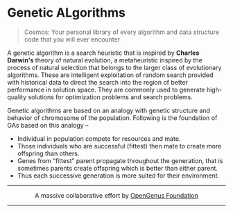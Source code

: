 # Genetic ALgorithms
> Cosmos: Your personal library of every algorithm and data structure code that you will ever encounter

A genetic algorithm is a search heuristic that is inspired by **Charles Darwin's** theory of natural evolution, a metaheuristic inspired by the process of natural selection that belongs to the larger class of evolutionary algorithms.
These are intelligent exploitation of random search provided with historical data to direct the search into the region of better performance in solution space. They are commonly used to generate high-quality solutions for optimization problems and search problems.

Genetic algorithms are based on an analogy with genetic structure and behavior of chromosome of the population. Following is the foundation of GAs based on this analogy –

* Individual in population compete for resources and mate.
* Those individuals who are successful (fittest) then mate to create more offspring than others.
* Genes from “fittest” parent propagate throughout the generation, that is sometimes parents create offspring which is better than either parent.
* Thus each successive generation is more suited for their environment.

---

<p align="center">
	A massive collaborative effort by <a href="https://github.com/OpenGenus/cosmos">OpenGenus Foundation</a> 
</p>

---
